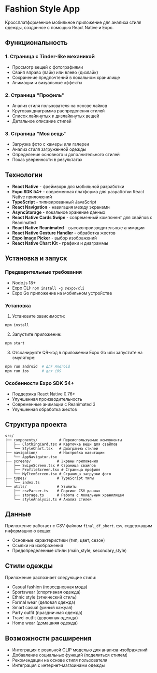 # Fashion Style App

Кроссплатформенное мобильное приложение для анализа стиля одежды, созданное с помощью React Native и Expo.

## Функциональность

### 1. Страница с Tinder-like механикой
- Просмотр вещей с фотографиями
- Свайп вправо (лайк) или влево (дизлайк)
- Сохранение предпочтений в локальном хранилище
- Анимации и визуальные эффекты

### 2. Страница "Профиль"
- Анализ стиля пользователя на основе лайков
- Круговая диаграмма распределения стилей
- Список лайкнутых и дизлайкнутых вещей
- Детальное описание стилей

### 3. Страница "Моя вещь"
- Загрузка фото с камеры или галереи
- Анализ стиля загруженной одежды
- Определение основного и дополнительного стилей
- Показ уверенности в результатах

## Технологии

- **React Native** - фреймворк для мобильной разработки
- **Expo SDK 54+** - современная платформа для разработки React Native приложений
- **TypeScript** - типизированный JavaScript
- **React Navigation** - навигация между экранами
- **AsyncStorage** - локальное хранение данных
- **React Native Cards Swipe** - современный компонент для свайпов с Reanimated
- **React Native Reanimated** - высокопроизводительные анимации
- **React Native Gesture Handler** - обработка жестов
- **Expo Image Picker** - выбор изображений
- **React Native Chart Kit** - графики и диаграммы

## Установка и запуск

### Предварительные требования
- Node.js 18+ 
- Expo CLI: `npm install -g @expo/cli`
- Expo Go приложение на мобильном устройстве

### Установка
1. Установите зависимости:
```bash
npm install
```

2. Запустите приложение:
```bash
npm start
```

3. Отсканируйте QR-код в приложении Expo Go или запустите на эмуляторе:
```bash
npm run android  # для Android
npm run ios      # для iOS
```

### Особенности Expo SDK 54+
- Поддержка React Native 0.76+
- Улучшенная производительность
- Современные анимации с Reanimated 3
- Улучшенная обработка жестов

## Структура проекта

```
src/
├── components/          # Переиспользуемые компоненты
│   ├── ClothingCard.tsx # Карточка вещи для свайпов
│   └── StyleChart.tsx   # Диаграмма стилей
├── navigation/          # Настройка навигации
│   └── AppNavigator.tsx
├── screens/            # Экраны приложения
│   ├── SwipeScreen.tsx # Страница свайпов
│   ├── ProfileScreen.tsx # Страница профиля
│   └── MyItemScreen.tsx # Страница загрузки фото
├── types/              # TypeScript типы
│   └── index.ts
└── utils/              # Утилиты
    ├── csvParser.ts    # Парсинг CSV данных
    ├── storage.ts      # Работа с локальным хранилищем
    └── styleAnalysis.ts # Анализ стилей
```

## Данные

Приложение работает с CSV файлом `final_df_short.csv`, содержащим информацию о вещах:
- Основные характеристики (тип, цвет, сезон)
- Ссылки на изображения
- Предопределенные стили (main_style, secondary_style)

## Стили одежды

Приложение распознает следующие стили:
- Casual fashion (повседневная мода)
- Sportswear (спортивная одежда)
- Ethnic style (этнический стиль)
- Formal wear (деловая одежда)
- Smart casual (умный кэжуал)
- Party outfit (праздничная одежда)
- Travel outfit (дорожная одежда)
- Home wear (домашняя одежда)

## Возможности расширения

- Интеграция с реальной CLIP моделью для анализа изображений
- Добавление социальных функций (поделиться стилем)
- Рекомендации на основе стиля пользователя
- Интеграция с интернет-магазинами одежды